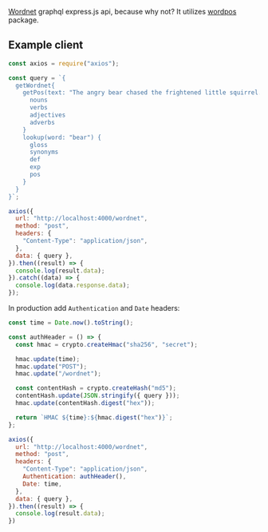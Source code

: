 [Wordnet](https://wordnet.princeton.edu/) graphql express.js api, because why not? It utilizes [wordpos](https://github.com/moos/wordpos) package.

## Example client
```javascript
const axios = require("axios");

const query = `{
  getWordnet{
    getPos(text: "The angry bear chased the frightened little squirrel.") {
      nouns
      verbs
      adjectives
      adverbs
    }
    lookup(word: "bear") {
      gloss
      synonyms
      def
      exp
      pos
    }
  }
}`;

axios({
  url: "http://localhost:4000/wordnet",
  method: "post",
  headers: {
    "Content-Type": "application/json",
  },
  data: { query },
}).then((result) => {
  console.log(result.data);
}).catch((data) => {
  console.log(data.response.data);
});

```

In production add `Authentication` and `Date` headers:

```javascript
const time = Date.now().toString();

const authHeader = () => {
  const hmac = crypto.createHmac("sha256", "secret");

  hmac.update(time);
  hmac.update("POST");
  hmac.update("/wordnet");

  const contentHash = crypto.createHash("md5");
  contentHash.update(JSON.stringify({ query }));
  hmac.update(contentHash.digest("hex"));

  return `HMAC ${time}:${hmac.digest("hex")}`;
};

axios({
  url: "http://localhost:4000/wordnet",
  method: "post",
  headers: {
    "Content-Type": "application/json",
    Authentication: authHeader(),
    Date: time,
  },
  data: { query },
}).then((result) => {
  console.log(result.data);
})
```
